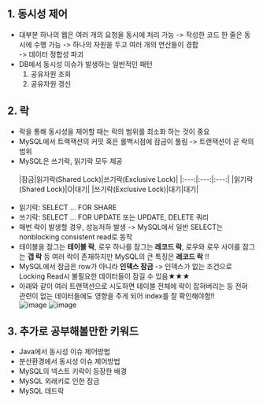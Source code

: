 ## 1. 동시성 제어
- 대부분 하나의 웹은 여러 개의 요청을 동시에 처리 가능 -> 작성한 코드 한 줄은 동시에 수행 가능 -> 하나의 자원을 두고 여러 개의 연산들이 경합
  <br> -> 데이터 정합성 파괴
- DB에서 동시성 이슈가 발생하는 일반적인 패턴
  1. 공유자원 조회
  2. 공유자원 갱신
      
## 2. 락
- 락을 통해 동시성을 제어할 때는 락의 범위를 최소화 하는 것이 중요
- MySQL에서 트랙잭션의 커밋 혹은 롤백시점에 잠금이 풀림 -> 트랜잭션이 곧 락의 범위
- MySQL은 쓰기락, 읽기락 모두 제공
  <br><br>
  |잠금|읽기락(Shared Lock)|쓰기락(Exclusive Lock)|
   |:---:|:---:|:---:|
   |읽기락(Shared Lock)|O|대기|
   |쓰기락(Exclusive Lock)|대기|대기|
   <br><br>
- 읽기락: SELECT ... FOR SHARE
- 쓰기락: SELECT ... FOR UPDATE 또는 UPDATE, DELETE 쿼리
- 매번 락이 발생할 경우, 성능저하 발생 -> MySQL에서 일반 SELECT는 nonblocking consistent read로 동작
- 테이블을 잠그는 __테이블 락__, 로우 하나를 잠그는 __레코드 락__, 로우와 로우 사이를 잠그는 __갭 락__ 등 여러 락이 존재하지만 MySQL의 큰 특징은 __레코드 락__ !!
  <br>
- MySQL에서 잠금은 row가 아니라 __인덱스 잠금__ -> 인덱스가 없는 조건으로 Locking Read시 불필요한 데이터들이 잠길 수 있음★★★
- 아래와 같이 여러 트랜잭션으로 시도하면 테이블 전체에 락이 잡혀버리는 등 전혀 관련이 없는 데이터들에도 영향을 주게 되어 index를 잘 확인해야함!!
  <br>
      ![image](https://github.com/SudalKing/Spring-MySQL/assets/87001865/db92a89d-706c-4c86-a1af-05be188cb0a1)
      ![image](https://github.com/SudalKing/Spring-MySQL/assets/87001865/fbe84205-cb47-4f85-b649-cd9159d058f8)



## 3. 추가로 공부해볼만한 키워드
- Java에서 동시성 이슈 제어방법
- 분산환경에서 동시성 이슈 제어방법
- MySQL의 넥스트 키락이 등장한 배경
- MySQL 외래키로 인한 잠금
- MySQL 데드락
      
